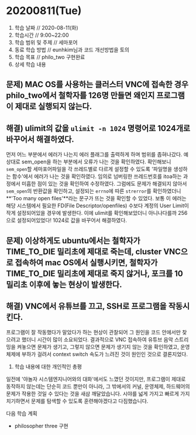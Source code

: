 # 20200811\(Tue\)

1. 학습 날짜 // 2020-08-11\(화\)
2. 학습시간 // 9:00~22:00
3. 학습 범위 및 주제 // 세마포어
4. 동료 학습 방법 // eunhkim님과 코드 개선방법을 토의
5. 학습 목표 // philo\_two 구현완료
6. 상세 학습 내용

## 문제\) MAC OS를 사용하는 클러스터 VNC에 접속한 경우 philo\_two에서 철학자를 126명 만들면 왜인지 프로그램이 제대로 실행되지 않는다.

## 해결\) ulimit의 값을 `ulimit -n 1024` 명령어로 1024개로 바꾸어서 해결하였다.

먼저 어느 부분에서 에러가 나는지 에러 플래그를 출력하게 하며 범위를 좁혀나갔다. 예상대로 sem\_open을 하는 부분에서 오류가 나는 것을 확인하였다. 확인해보니 `sem_open`할 세마포어파일을 각 쓰레드별로 다르게 설정할 수 있도록 '파일명을 생성하는 함수'에서 에러가 나는 것을 확인하였다. 임의로 넘버링한 쓰레드번호를 itoa하는 과정에서 미흡한 점이 있는 것을 확인하여 수정하였다. 그럼에도 문제가 해결되지 않아서 `sem_open`의 반환값을 확인하고, 설정되는 `errno`에 따른 `strerror`를 확인하였더니 **'Too many open files'**라는 문구가 뜨는 것을 확인할 수 있었다. 보통 이 에러는 해당 시스템에서 필요한 FD\(File Descriptor/openfiles\) 수보다 계정의 User Limit이 작게 설정되어있을 경우에 발생한다. 이에 ulimit를 확인해보았더니 아니나다를까 256으로 설정되어있었다! 1024로 값을 바꾸어서 해결하였다.

## 문제\) 이상하게도 ubuntu에서는 철학자가 TIME\_TO\_DIE 밀리초에 제대로 죽는데, cluster VNC으로 접속하여 mac OS에서 실행시키면, 철학자가 TIME\_TO\_DIE 밀리초에 제대로 죽지 않거나, 포크를 10 밀리초 이후에 놓는 현상이 발생한다.

## 해결\) VNC에서 유튜브를 끄고, SSH로 프로그램을 작동시킨다.

프로그램이 잘 작동했다가 말았다가 하는 현상이 관찰되어 그 원인을 코드 안에서만 찾으려고 했더니 시간이 많이 소요되었다. 결과적으로 VNC 접속하여 유튜브 음악 스트리밍을 켜놓으면 문제가 생기고, 그렇지 않으면 문제가 생기지 않는 것을 확인하였고, 운영체제에 부하가 걸려서 context switch 속도가 느려진 것이 원인인 것으로 결론지었다.

1. 학습 내용에 대한 개인적인 총평 

일전에 '야놀자 시스템엔지니어와의 대화'에서도 느꼈던 것이지만, 프로그램이 제대로 동작하지 않는데는 단순히 코드 뿐만이 아니라, 그 밖에서의 커널, 운영체제, 하드웨어의 문제가 작용한 것일 수 있다는 것을 새삼 깨달았습니다. 시야를 넓게 가지고 빠르게 가지치기하면서 문제를 탐색할 수 있도록 훈련해야겠다고 다짐했습니다.

다음 학습 계획

* philosopher three 구현

